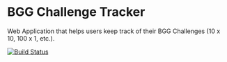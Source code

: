# BGG Challenge Tracker
Web Application that helps users keep track of their BGG Challenges (10 x 10, 100 x 1, etc.).

[![Build Status](https://travis-ci.org/sdobberstein/bgg-challenge-tracker.svg?branch=master)](https://travis-ci.org/sdobberstein/bgg-challenge-tracker)
